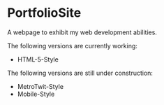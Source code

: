 PortfolioSite
=============

A webpage to exhibit my web development abilities.

The following versions are currently working:
- HTML-5-Style

The following versions are still under construction:
- MetroTwit-Style
- Mobile-Style

